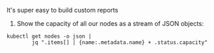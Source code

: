 It's super easy to build custom reports

1. Show the capacity of all our nodes as a stream of JSON objects:

```execute
kubectl get nodes -o json |
        jq ".items[] | {name:.metadata.name} + .status.capacity"
```